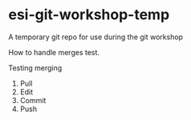 # esi-git-workshop-temp
A temporary git repo for use during the git workshop

How to handle merges test.

Testing merging

1. Pull
2. Edit
3. Commit 
4. Push
